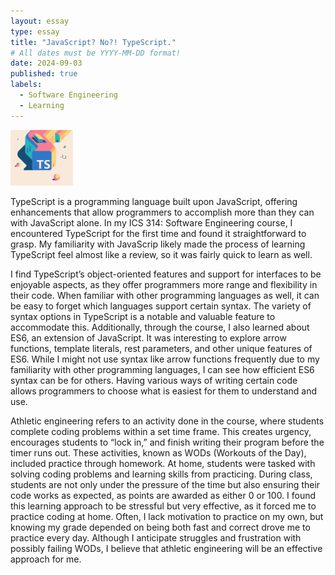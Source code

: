 ```yaml
---
layout: essay
type: essay
title: "JavaScript? No?! TypeScript."
# All dates must be YYYY-MM-DD format!
date: 2024-09-03
published: true
labels:
  - Software Engineering
  - Learning
---
```


<img width="100px" class="rounded float-start pe-4" src="../img/TS.png">

TypeScript is a programming language built upon JavaScript, offering enhancements that allow programmers to accomplish more than they can with JavaScript alone. In my ICS 314: Software Engineering course, I encountered TypeScript for the first time and found it straightforward to grasp. My familiarity with JavaScrip likely made the process of learning TypeScript feel almost like a review, so it was fairly quick to learn as well.

I find TypeScript’s object-oriented features and support for interfaces to be enjoyable aspects, as they offer programmers more range and flexibility in their code. When familiar with other programming languages as well, it can be easy to forget which languages support certain syntax. The variety of syntax options in TypeScript is a notable and valuable feature to accommodate this. Additionally, through the course, I also learned about ES6, an extension of JavaScript. It was interesting to explore arrow functions, template literals, rest parameters, and other unique features of ES6. While I might not use syntax like arrow functions frequently due to my familiarity with other programming languages, I can see how efficient ES6 syntax can be for others. Having various ways of writing certain code allows programmers to choose what is easiest for them to understand and use.

Athletic engineering refers to an activity done in the course, where students complete coding problems within a set time frame. This creates urgency, encourages students to “lock in,” and finish writing their program before the timer runs out. These activities, known as WODs (Workouts of the Day), included practice through homework. At home, students were tasked with solving coding problems and learning skills from practicing. During class, students are not only under the pressure of the time but also ensuring their code works as expected, as points are awarded as either 0 or 100. I found this learning approach to be stressful but very effective, as it forced me to practice coding at home. Often, I lack motivation to practice on my own, but knowing my grade depended on being both fast and correct drove me to practice every day. Although I anticipate struggles and frustration with possibly failing WODs, I believe that athletic engineering will be an effective approach for me.
